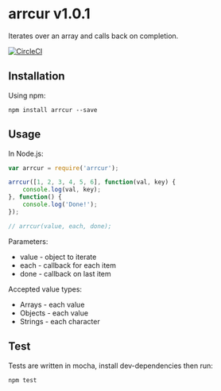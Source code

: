 # arrcur v1.0.1

Iterates over an array and calls back on completion.

[![CircleCI](https://circleci.com/gh/ConnorMcF/arrcur.svg?style=svg)](https://circleci.com/gh/ConnorMcF/arrcur)

## Installation

Using npm:
```shell
npm install arrcur --save
```

## Usage

In Node.js:
```js
var arrcur = require('arrcur');

arrcur([1, 2, 3, 4, 5, 6], function(val, key) {
	console.log(val, key);
}, function() {
	console.log('Done!');
});

// arrcur(value, each, done);
```

Parameters:
- value - object to iterate
- each - callback for each item
- done - callback on last item


Accepted value types:
- Arrays - each value
- Objects - each value
- Strings - each character

## Test

Tests are written in mocha, install dev-dependencies then run:
```shell
npm test
```
